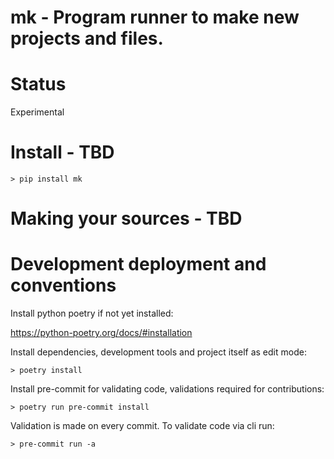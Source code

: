 # mk - Program runner to make new projects and files.

# Status

Experimental

# Install - TBD

```shell
> pip install mk
```

# Making your sources - TBD


# Development deployment and conventions

Install python poetry if not yet installed:

https://python-poetry.org/docs/#installation

Install dependencies, development tools and project itself as edit mode:
```shell
> poetry install
```

Install pre-commit for validating code, validations required for contributions:
```shell
> poetry run pre-commit install
```

Validation is made on every commit. To validate code via cli run:
```shell
> pre-commit run -a
```

